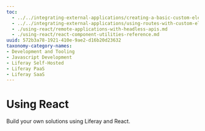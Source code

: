 ```yaml
---
toc:
  - ../../integrating-external-applications/creating-a-basic-custom-element.md
  - ../../integrating-external-applications/using-routes-with-custom-elements.md
  - ./using-react/remote-applications-with-headless-apis.md
  - ./using-react/react-component-utilities-reference.md
uuid: 572b3a78-1921-410e-9ae2-d16b20d23632
taxonomy-category-names:
- Development and Tooling
- Javascript Development
- Liferay Self-Hosted
- Liferay PaaS
- Liferay SaaS
---
```

# Using React

Build your own solutions using Liferay and React.


